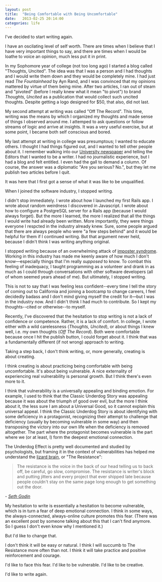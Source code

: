 ```yaml
---
layout: post
title:  "Being Comfortable with Being Uncomfortable"
date:   2013-02-25 20:14:00
categories: life
---
```


I've decided to start writing again.

I have an oscilating level of self worth. There are times
when I believe that I have very important things to say,
and there are times when I would be loathe to voice an opinion,
much less put it in print.

In my Sophomore year of college (not too long ago) I started
a blog called "Thoughts, Uncited". The idea was that I was a person
and I had thoughts and I would write them down and they would be
completely mine. I had just read *The Fountainhead* by
Ayn Rand, and I was convinced that my opinions mattered by virtue
of them being mine. After two articles, I ran out of steam and
"pivoted" (before I really knew what it mean "to pivot")
to brand *Thoughts, Uncited* as a publication that would
collect such uncited thoughts. Despite getting a logo designed for $50,
that also, did not last.

My second attempt at writing was called "Off The Record". This time,
writing was the means by which I organized my thoughts and made sense
of things I observed around me. I attemped to ask questions or follow
streams of logic and arrive at insights. It was a very useful exercise,
but at some point, I became both self conscious and bored.

My last attempt at writing in college was presumptous; I wanted to educate
others. I thought I had things figured out, and I wanted to tell other people
about it. I remember walking into our [University newspaper][1] and
telling the Editors that I wanted to be a writer. I had no journalistic
experience, but I had a blog and felt entitled. I even had the
gall to demand a column. Of course, the answer was a diplomatic
"Are you serious? No.", but they let me publish two articles
before I quit.

It was here that I first got a sense of what it was like to be unqualified.

When I joined the software industry, I stopped writing.

I didn't stop immediately. I wrote about how I launched my first Rails app.
I wrote about random weirdness I discovered in Javascript. I wrote about how
to configure a PostgreSQL server for a Rails app (because I would always forget).
But the more I learned, the more I realized that all the things I would write
had already been written. More importantly, they were things everyone I respcted
in the industry already knew. Sure, some people argued that there are
always people who were "a few steps behind" and it would be helpful for them if
I continued writing. But that argument never held, because I didn't think I
was writing anything original.

I stopped writing because of an overwhelming attack of [imposter syndrome][2].
Working in this industry has made me keenly aware of how much
I don't know&mdash;especially things that I'm really *supposed* to know. To combat
this feeling of inadequacy, I taught programming as a volunteer and drank in
as much as I could through conversations with other software developers
(all of whom seemed years ahead of me). But ultimately, I stopped
writing.

This is not to say that I was feeling less confident--every time I tell
the story of coming out to California and joining a bootcamp to
change careers, I feel decidedly badass and I don't mind giving myself
the credit for it&mdash;but I was in the industry now. And I didn't think I
had much to contribute. So I kept my thoughts--cited or otherwise--to myself.

Recently, I've discovered that the hesitation to stop writing is not a lack of
confidence or competence. Rather, it is a lack of comfort. In college, I wrote
either with a wild carelessness (*Thoughts, Uncited*), or about things I knew well, i.e.
my own thoughts (*Off The Record*). Both were comfortable because once I hit the
publish button, I could forget about it. I think that was a fundamentally different
(if not wrong) approach to writing.

Taking a step back, I don't think writing, or, more generally, creating is
about creating.

I think creating is about practicing being comfortable with being uncomfortable.
It's about being vulnerable. A nice externality of experiencing real
vulnerability is personal growth. But I think there's even more to it.

I think that vulnerability is a universally appealing and binding emotion.
For example, I used to think that the Classic Underdog Story was appealing because
it was about the triumph of good over evil, but the more I think about it, the less
sure I am about a Universal Good, so it cannot explain this universal appeal.
I think the Classic Underdog Story is about identifying with some deficiency
in a protagonist, recognizing their attempt to challenge that deficiency (usually by becoming
vulnerable in some way) and then transposing the victory into our own life when
the deficiency is removed altogether. The part where the protagonist becomes
vulnerable is the part where we (or at least, I)
form the deepest emotional connection.

The Underdog Effect is pretty well documented and studied by psychologists,
but framing it in the context of vulnerabilities has helped me understand
the [lizard brain][3], or "The Resistance":

> The resistance is the voice in the back of our head telling us to back off,
> be careful, go slow, compromise. The resistance is writer's block and
> putting jitters and every project that ever shipped late because people
> couldn't stay on the same page long enough to get something out the door.

\- [*Seth Godin*][3]

My hesitation to write is essentially a hesitation to become vulnerable, which is in
turn a fear of deep emotional connection. I think in some ways, the
always-connected, always-online culture promotes this fear. (There was
an excellent post by someone talking about this that I can't find anymore. 
So I guess I don't even know why I mentioned it.)

But I'd like to change that.

I don't think it will be easy or natural. I think I will succumb
to The Resistance more often than not. I think it will take practice and
positive reinforcement and courage.

I'd like to face this fear. I'd like to be vulnerable. I'd like to be creative.

I'd like to write again.

[1]: http://royalpurplenews.com/ "Royal Purple News"
[2]: https://en.wikipedia.org/wiki/Impostor_syndrome "Imposter Syndrome Wikipedia Article"
[3]: http://sethgodin.typepad.com/seths_blog/2010/01/quieting-the-lizard-brain.html "Seth Godin on Quieting the Lizard Brain"
